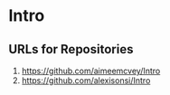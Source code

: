 # Intro

## URLs for Repositories
1. https://github.com/aimeemcvey/Intro
2. https://github.com/alexisonsi/Intro
